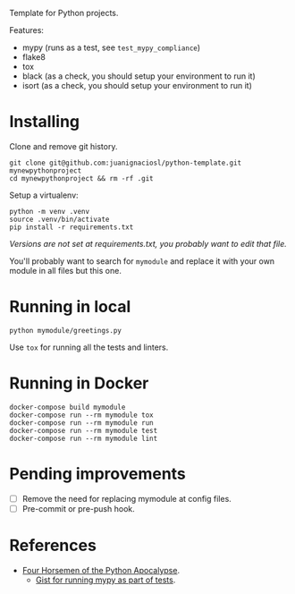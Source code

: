 Template for Python projects.

Features:

- mypy (runs as a test, see `test_mypy_compliance`)
- flake8
- tox
- black (as a check, you should setup your environment to run it)
- isort (as a check, you should setup your environment to run it)

# Installing

Clone and remove git history.

    git clone git@github.com:juanignaciosl/python-template.git mynewpythonproject
    cd mynewpythonproject && rm -rf .git

Setup a virtualenv:

    python -m venv .venv
    source .venv/bin/activate
    pip install -r requirements.txt

_Versions are not set at requirements.txt, you probably want to edit that file._

You'll probably want to search for `mymodule` and replace it with your own module in all files but this one.

# Running in local

    python mymodule/greetings.py

Use `tox` for running all the tests and linters.

# Running in Docker

    docker-compose build mymodule
    docker-compose run --rm mymodule tox
    docker-compose run --rm mymodule run
    docker-compose run --rm mymodule test
    docker-compose run --rm mymodule lint

# Pending improvements

- [ ] Remove the need for replacing mymodule at config files.
- [ ] Pre-commit or pre-push hook.

# References

- [Four Horsemen of the Python Apocalypse](https://blog.kartones.net/post/four-horsemen-python-apocalypse/).
    - [Gist for running mypy as part of tests](https://github.com/Kartones/finished-games/blob/a7ff4fd0de0bab8cea434956396da68064262a1d/finishedgames/test/test_linters.py).
